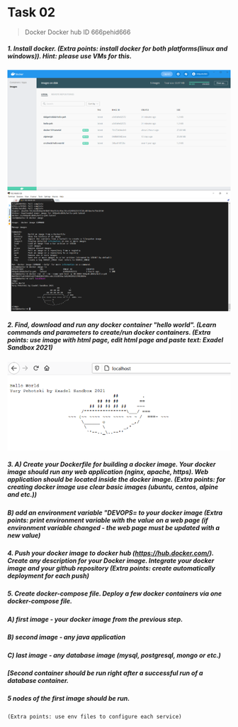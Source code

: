 # Task 02
> Docker
> Docker hub ID 666pehid666
> 

##### 1. Install docker. (Extra points: install docker for both platforms(linux and windows)). Hint: please use VMs for this.

![Windows](./.img/docker_win.png)
![Ubuntu](./.img/docker_ubuntu.png)

##### 2. Find, download and run any docker container "hello world". (Learn commands and parameters to create/run docker containers. (Extra points: use image with html page, edit html page and paste text: <Username> Exadel Sandbox 2021)

![Windows2](./.img/docker_win2.png)

##### 3. A) Create your Dockerfile for building a docker image. Your docker image should run any web application (nginx, apache, https). Web application should be located inside the docker image. (Extra points: for creating docker image use clear basic images (ubuntu, centos, alpine and etc.))
##### B) add an environment variable "DEVOPS=<username> to your docker image (Extra points: print environment variable with the value on a web page (if environment variable changed - the web page must be updated with a new value)

##### 4. Push your docker image to docker hub (https://hub.docker.com/). Create any description for your Docker image. Integrate your docker image and your  github repository (Extra points: create automatically deployment for each push)


##### 5. Create docker-compose file. Deploy a few docker containers via one docker-compose file. 
##### A) first image - your docker image from the previous step.
##### B) second image - any java application
##### C) last image - any database image (mysql, postgresql, mongo or etc.)
##### [Second container should be run right after a successful run of a database container.
##### 5 nodes of the first image should be run.
    (Extra points: use env files to configure each service) 